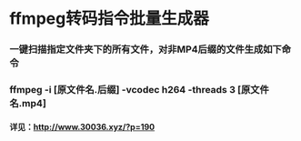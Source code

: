 # ffmpeg转码指令批量生成器
### 一键扫描指定文件夹下的所有文件，对非MP4后缀的文件生成如下命令
### ffmpeg -i [原文件名.后缀] -vcodec h264 -threads 3 [原文件名.mp4]
#### 详见：http://www.30036.xyz/?p=190
